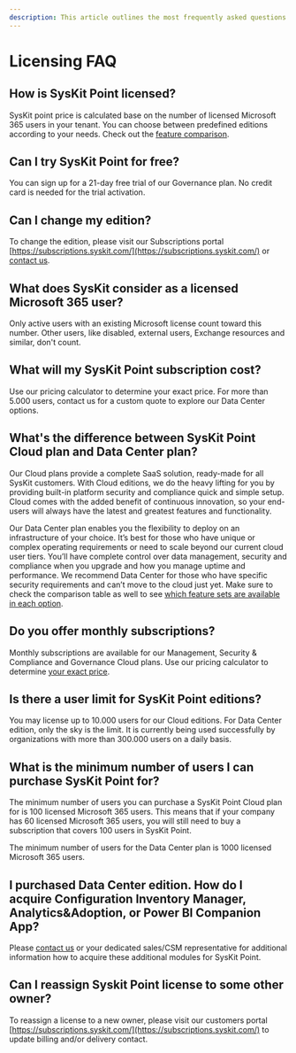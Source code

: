 ```yaml
---
description: This article outlines the most frequently asked questions about SysKit Point licensing.
---
```


# Licensing FAQ

## How is SysKit Point licensed?

SysKit point price is calculated base on the number of licensed Microsoft 365 users in your tenant. You can choose between predefined editions according to your needs. Check out the [feature comparison](https://www.syskit.com/products/point/pricing/).

## Can I try SysKit Point for free?

You can sign up for a 21-day free trial of our Governance plan. No credit card is needed for the trial activation.

## Can I change my edition?

To change the edition, please visit our Subscriptions portal [https://subscriptions.syskit.com/](https://subscriptions.syskit.com/) or [contact us](https://www.syskit.com/company/contact-us).

## What does SysKit consider as a licensed Microsoft 365 user?

Only active users with an existing Microsoft license count toward this number. Other users, like disabled, external users, Exchange resources and similar, don't count.

## What will my SysKit Point subscription cost?

Use our pricing calculator to determine your exact price. For more than 5.000 users, contact us for a custom quote to explore our Data Center options.

## What's the difference between SysKit Point Cloud plan and Data Center plan?

Our Cloud plans provide a complete SaaS solution, ready-made for all SysKit customers. With Cloud editions, we do the heavy lifting for you by providing built-in platform security and compliance quick and simple setup. Cloud comes with the added benefit of continuous innovation, so your end-users will always have the latest and greatest features and functionality.

Our Data Center plan enables you the flexibility to deploy on an infrastructure of your choice. It’s best for those who have unique or complex operating requirements or need to scale beyond our current cloud user tiers. You’ll have complete control over data management, security and compliance when you upgrade and how you manage uptime and performance. We recommend Data Center for those who have specific security requirements and can’t move to the cloud just yet. Make sure to check the comparison table as well to see [which feature sets are available in each option](https://www.syskit.com/products/point/pricing/).

## Do you offer monthly subscriptions?

Monthly subscriptions are available for our Management, Security & Compliance and Governance Cloud plans. Use our pricing calculator to determine [your exact price](https://www.syskit.com/products/point/pricing/).

## Is there a user limit for SysKit Point editions?

You may license up to 10.000 users for our Cloud editions. For Data Center edition, only the sky is the limit. It is currently being used successfully by organizations with more than 300.000 users on a daily basis.

## What is the minimum number of users I can purchase SysKit Point for?

The minimum number of users you can purchase a SysKit Point Cloud plan for is 100 licensed Microsoft 365 users. This means that if your company has 60 licensed Microsoft 365 users, you will still need to buy a subscription that covers 100 users in SysKit Point.

The minimum number of users for the Data Center plan is 1000 licensed Microsoft 365 users.

## I purchased Data Center edition. How do I acquire Configuration Inventory Manager, Analytics&Adoption, or Power BI Companion App?

Please [contact us](https://www.syskit.com/company/contact-us) or your dedicated sales/CSM representative for additional information how to acquire these additional modules for SysKit Point.

## Can I reassign Syskit Point license to some other owner?

To reassign a license to a new owner, please visit our customers portal [https://subscriptions.syskit.com/](https://subscriptions.syskit.com/) to update billing and/or delivery contact.